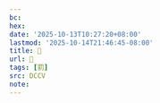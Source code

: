 ```yaml
---
bc:
hex:
date: '2025-10-13T10:27:20+08:00'
lastmod: '2025-10-14T21:46:45-08:00'
title: 􁍮
url: 􁍮
tags: [罰]
src: DCCV
note:
---
```

